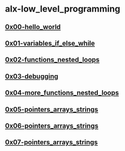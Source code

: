 # alx-low_level_programming
## [0x00-hello_world](https://github.com/Lanietodev/alx-low_level_programming/tree/master/0x00-hello_world)
## [0x01-variables_if_else_while](https://github.com/Lanietodev/alx-low_level_programming/tree/master/0x01-variables_if_else_while)
## [0x02-functions_nested_loops](https://github.com/Lanietodev/alx-low_level_programming/tree/master/0x02-functions_nested_loops)
## [0x03-debugging](https://github.com/Lanietodev/alx-low_level_programming/tree/master/0x03-debugging)
## [0x04-more_functions_nested_loops](https://github.com/Lanietodev/alx-low_level_programming/tree/master/0x04-more_functions_nested_loops)
## [0x05-pointers_arrays_strings](https://github.com/Lanietodev/alx-low_level_programming/tree/master/0x05-pointers_arrays_strings)
## [0x06-pointers_arrays_strings](https://github.com/Lanietodev/alx-low_level_programming/tree/master/0x06-pointers_arrays_strings)
## [0x07-pointers_arrays_strings](https://github.com/Lanietodev/alx-low_level_programming/tree/master/0x07-pointers_arrays_strings)
